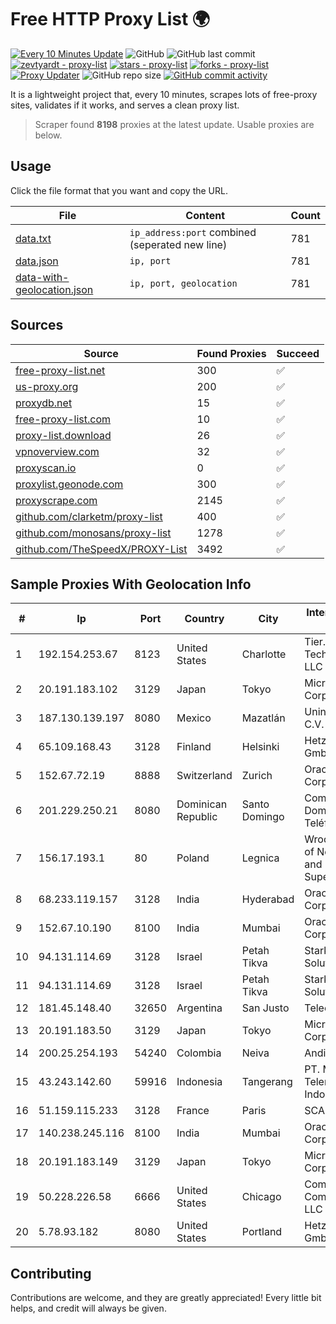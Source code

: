 
# Free HTTP Proxy List 🌍

[![Every 10 Minutes Update](https://github.com/mertguvencli/http-proxy-list/actions/workflows/main.yml/badge.svg?branch=main)](https://github.com/mertguvencli/http-proxy-list/actions/workflows/main.yml)
![GitHub](https://img.shields.io/github/license/mertguvencli/http-proxy-list)
![GitHub last commit](https://img.shields.io/github/last-commit/mertguvencli/http-proxy-list)
[![zevtyardt - proxy-list](https://img.shields.io/static/v1?label=zevtyardt&message=proxy-list&color=blue&logo=github)](https://github.com/zevtyardt/proxy-list "Go to GitHub repo")
[![stars - proxy-list](https://img.shields.io/github/stars/zevtyardt/proxy-list?style=social)](https://github.com/zevtyardt/proxy-list)
[![forks - proxy-list](https://img.shields.io/github/forks/zevtyardt/proxy-list?style=social)](https://github.com/zevtyardt/proxy-list)
[![Proxy Updater](https://github.com/zevtyardt/proxy-list/workflows/Proxy%20Updater/badge.svg)](https://github.com/zevtyardt/proxy-list/actions?query=workflow:"Proxy+Updater")
![GitHub repo size](https://img.shields.io/github/repo-size/zevtyardt/proxy-list)
[![GitHub commit activity](https://img.shields.io/github/commit-activity/m/zevtyardt/proxy-list?logo=commits)](https://github.com/zevtyardt/proxy-list/commits/main)

It is a lightweight project that, every 10 minutes, scrapes lots of free-proxy sites, validates if it works, and serves a clean proxy list.

> Scraper found **8198** proxies at the latest update. Usable proxies are below.

## Usage

Click the file format that you want and copy the URL.

|File|Content|Count|
|----|-------|-----|
|[data.txt](https://raw.githubusercontent.com/mertguvencli/http-proxy-list/main/proxy-list/data.txt)|`ip_address:port` combined (seperated new line)|781|
|[data.json](https://raw.githubusercontent.com/mertguvencli/http-proxy-list/main/proxy-list/data.json)|`ip, port`|781|
|[data-with-geolocation.json](https://raw.githubusercontent.com/mertguvencli/http-proxy-list/main/proxy-list/data-with-geolocation.json)|`ip, port, geolocation`|781|

## Sources

|Source|Found Proxies|Succeed|
|------|-------------|-------|
|[free-proxy-list.net](https://free-proxy-list.net)|300|✅|
|[us-proxy.org](https://www.us-proxy.org)|200|✅|
|[proxydb.net](http://proxydb.net)|15|✅|
|[free-proxy-list.com](https://free-proxy-list.com/?page=&port=&type%5B%5D=http&type%5B%5D=https&up_time=0&search=Search)|10|✅|
|[proxy-list.download](https://www.proxy-list.download/HTTP)|26|✅|
|[vpnoverview.com](https://vpnoverview.com/privacy/anonymous-browsing/free-proxy-servers)|32|✅|
|[proxyscan.io](https://www.proxyscan.io)|0|✅|
|[proxylist.geonode.com](https://proxylist.geonode.com/api/proxy-list?limit=300&page=1&sort_by=lastChecked&sort_type=desc&protocols=http,https)|300|✅|
|[proxyscrape.com](https://api.proxyscrape.com/v2/?request=displayproxies&protocol=http&timeout=10000&country=all&ssl=all&anonymity=all)|2145|✅|
|[github.com/clarketm/proxy-list](https://raw.githubusercontent.com/clarketm/proxy-list/master/proxy-list-raw.txt)|400|✅|
|[github.com/monosans/proxy-list](https://raw.githubusercontent.com/monosans/proxy-list/main/proxies/http.txt)|1278|✅|
|[github.com/TheSpeedX/PROXY-List](https://raw.githubusercontent.com/TheSpeedX/PROXY-List/master/http.txt)|3492|✅|


## Sample Proxies With Geolocation Info

|#|Ip|Port|Country|City|Internet Service Provider|
|-|--|----|-------|----|-------------------------|
|1|192.154.253.67|8123|United States|Charlotte|Tier.Net Technologies LLC|
|2|20.191.183.102|3129|Japan|Tokyo|Microsoft Corporation|
|3|187.130.139.197|8080|Mexico|Mazatlán|Uninet S.A. de C.V.|
|4|65.109.168.43|3128|Finland|Helsinki|Hetzner Online GmbH|
|5|152.67.72.19|8888|Switzerland|Zurich|Oracle Corporation|
|6|201.229.250.21|8080|Dominican Republic|Santo Domingo|Compañía Dominicana de Teléfonos S. A.|
|7|156.17.193.1|80|Poland|Legnica|Wroclaw Centre of Networking and Supercomputing|
|8|68.233.119.157|3128|India|Hyderabad|Oracle Corporation|
|9|152.67.10.190|8100|India|Mumbai|Oracle Corporation|
|10|94.131.114.69|3128|Israel|Petah Tikva|Stark Industries Solutions LTD|
|11|94.131.114.69|3128|Israel|Petah Tikva|Stark Industries Solutions LTD|
|12|181.45.148.40|32650|Argentina|San Justo|Telecentro S.A.|
|13|20.191.183.50|3129|Japan|Tokyo|Microsoft Corporation|
|14|200.25.254.193|54240|Colombia|Neiva|Andinet ON Line|
|15|43.243.142.60|59916|Indonesia|Tangerang|PT. Mora Telematika Indonesia|
|16|51.159.115.233|3128|France|Paris|SCALEWAY|
|17|140.238.245.116|8100|India|Mumbai|Oracle Corporation|
|18|20.191.183.149|3129|Japan|Tokyo|Microsoft Corporation|
|19|50.228.226.58|6666|United States|Chicago|Comcast Cable Communications, LLC|
|20|5.78.93.182|8080|United States|Portland|Hetzner Online GmbH|



## Contributing

Contributions are welcome, and they are greatly appreciated! Every
little bit helps, and credit will always be given.

